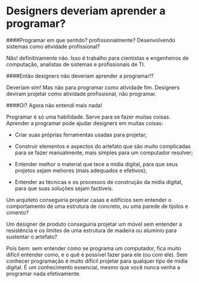# Designers deveriam aprender a programar?

####Programar em que sentido? profissionalmente? Desenvolvendo sistemas como atividade profissional?

Não! definitivamente não. Isso é trabalho para cientistas e engenheiros de computação, analistas de sistemas e profissionais de TI.

####Então designers não deveriam aprender a programar!?

Deveriam sim! Mas não para programar como atividade fim. Designers deviram projetar como atividade profissional, não programar.


####Oi? Agora não entendi mais nada!

Programar é só uma habilidade. Serve para se fazer muitas coisas. Aprender a programar pode ajudar designers em muitas coisas:

- Criar suas próprias ferramentas usadas para projetar;

- Construir elementos e aspectos do artefato que são muito complicadas para se fazer manualmente, mais simples para um computador resolver;

- Entender melhor o material que tece a mídia digital, para que seus projetos sejam mehores (mais adequados e efetivos);

- Entender as técnicas e os processos de construção da mídia digital, para que suas soluções sejam factíveis.

Um arquiteto conseguiria projetar casas e edifícios sem entender o comportamento de uma estrutura de concreto, ou uma parede de tijolos e cimento? 

Um designer de produto conseguiria projetar um móvel sem entender a resistência e os limites de uma estrutura de madeira ou alumínio para sustentar o artefato?

Pois bem: sem entender como se programa um computador, fica muito difícil entender como, e o quê é possível fazer para ele (ou com ele). Sem conhecer programação é muito difícil projetar para qualquer tipo de mídia digital. É um conhecimento essencial, mesmo que você nunca venha a programar nada efetivamente.

